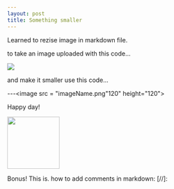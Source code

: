 ```yaml
---
layout: post
title: Something smaller
---
```


Learned to rezise image in markdown file. 

to take an image uploaded with this code...

![](imageName.png)


and make it smaller use this code...

---<image src = "imageName.png"120" height="120">

Happy day! 

<image src = "/images/smile.png" width="120" height="120">
  
  Bonus! This is. how to add comments in markdown: [//]:
